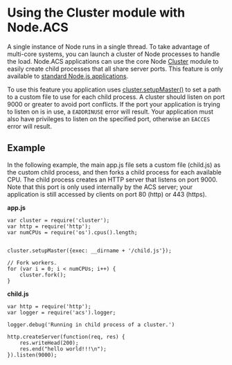 # Using the Cluster module with Node.ACS #

A single instance of Node runs in a single thread. To take advantage of multi-core systems, you can 
launch a cluster of Node processes to handle the load. Node.ACS applications can use the core 
Node [Cluster](http://nodejs.org/api/cluster.html) module to easily create child processes that all 
share server ports. This feature is only available to [standard Node.js applications](/cloud/latest/#!/guide/node_standard).

To use this feature you application uses [cluster.setupMaster()](http://nodejs.org/api/cluster.html#cluster_cluster_setupmaster_settings) to set a path to a custom file to use for each child process. 
A cluster should listen on port 9000 or greater to avoid port conflicts. If the port your application 
is trying to listen on is in use, a `EADDRINUSE` error will result. Your application must also
have privileges to listen on the specified port, otherwise an `EACCES` error will result.

## Example

In the following example, the main app.js file sets a custom file (child.js) as the 
custom child process, and then forks a child process for each available CPU. The child process 
creates an HTTP server that listens on port 9000. Note that this port is only used internally by the 
ACS server; your application is still accessed by clients on port 80 (http) or 443 (https).
 
**app.js**

    var cluster = require('cluster');
    var http = require('http');
    var numCPUs = require('os').cpus().length;


    cluster.setupMaster({exec: __dirname + '/child.js'});

    // Fork workers.
    for (var i = 0; i < numCPUs; i++) {
        cluster.fork();
    }


**child.js**

    var http = require('http');
    var logger = require('acs').logger;

    logger.debug('Running in child process of a cluster.')

    http.createServer(function(req, res) {
        res.writeHead(200);
        res.end("hello world!!!\n");
    }).listen(9000);